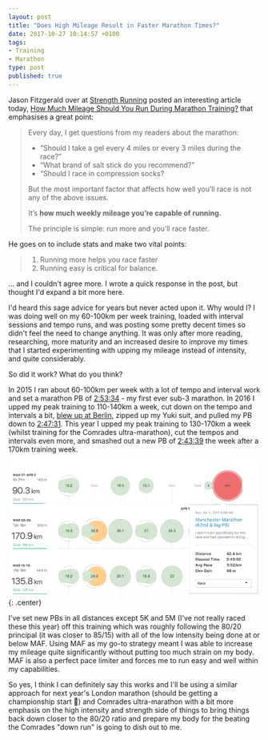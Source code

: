 ```yaml
---
layout: post
title: "Does High Mileage Result in Faster Marathon Times?"
date: 2017-10-27 10:14:57 +0100
tags:
- Training
- Marathon
type: post
published: true
---
```


Jason Fitzgerald over at [Strength Running](http://strengthrunning.com/) posted an interesting article today, [How Much Mileage Should You Run During Marathon Training?](http://strengthrunning.com/2017/10/much-mileage-run-marathon-training/) that emphasises a great point:

> Every day, I get questions from my readers about the marathon:
>
> - “Should I take a gel every 4 miles or every 3 miles during the race?”
> - “What brand of salt stick do you recommend?”
> - “Should I race in compression socks?
>
> But the most important factor that affects how well you’ll race is not any of the above issues.
>
> It’s **how much weekly mileage you’re capable of running.**
>
> The principle is simple: run more and you’ll race faster.

He goes on to include stats and make two vital points:

> 1. Running more helps you race faster
> 2. Running easy is critical for balance.

... and I couldn't agree more. I wrote a quick response in the post, but thought I'd expand a bit more here.

I'd heard this sage advice for years but never acted upon it. Why would I? I was doing well on my 60-100km per week training, loaded with interval sessions and tempo runs, and was posting some pretty decent times so didn't feel the need to change anything. It was only after more reading, researching, more maturity and an increased desire to improve my times that I started experimenting with upping my mileage instead of intensity, and quite considerably.

So did it work? What do you think?

In 2015 I ran about 60-100km per week with a lot of tempo and interval work and set a marathon PB of [2:53:34](https://gonefora.run/race-report-london-marathon-2015) - my first ever sub-3 marathon. In 2016 I upped my peak training to 110-140km a week, cut down on the tempo and intervals a bit, [blew up at Berlin](https://gonefora.run/berlin-marathon-2016), zipped up my Yuki suit, and pulled my PB down to [2:47:31](https://gonefora.run/race-report-chelmsford-marathon-2016). This year I upped my peak training to 130-170km a week (whilst training for the Comrades ultra-marathon), cut the tempos and intervals even more, and smashed out a new PB of [2:43:39](https://gonefora.run/race-review-manchester-marathon-2017) the week after a 170km training week.

![Marathon PB after 170km week](/img/marathon-pb-after-170km-week.png){: .center}

I've set new PBs in all distances except 5K and 5M (I've not really raced these this year) off this training which was roughly following the 80/20 principal (it was closer to 85/15) with all of the low intensity being done at or below MAF. Using MAF as my go-to strategy meant I was able to increase my mileage quite significantly without putting too much strain on my body. MAF is also a perfect pace limiter and forces me to run easy and well within my capabilities.

So yes, I think I can definitely say this works and I'll be using a similar approach for next year's London marathon (should be getting a championship start 🤞) and Comrades ultra-marathon with a bit more emphasis on the high intensity and strength side of things to bring things back down closer to the 80/20 ratio and prepare my body for the beating the Comrades "down run" is going to dish out to me.
